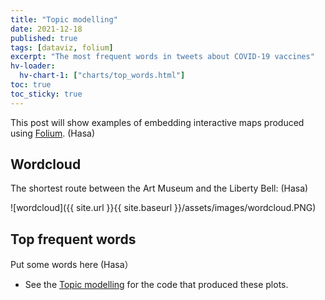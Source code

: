 ```yaml
---
title: "Topic modelling"
date: 2021-12-18
published: true
tags: [dataviz, folium]
excerpt: "The most frequent words in tweets about COVID-19 vaccines"
hv-loader:
  hv-chart-1: ["charts/top_words.html"] 
toc: true
toc_sticky: true
---
```


This post will show examples of embedding interactive maps produced using [Folium](https://github.com/python-visualization/folium). (Hasa)

## Wordcloud

The shortest route between the Art Museum and the Liberty Bell: (Hasa)

![wordcloud]({{ site.url }}{{ site.baseurl }}/assets/images/wordcloud.PNG)

## Top frequent words

Put some words here (Hasa）

<div id="hv-chart-1"></div>

- See the [Topic modelling](https://github.com/Anran0716/550final-proj/blob/main/code/WordCloudBarGraph.ipynb) for the code that produced these plots.
